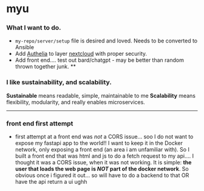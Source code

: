 # myu

### What I want to do.
- `my-repo/server/setup` file is desired and loved. Needs to be converted to Ansible 
- Add [Authelia](https://www.authelia.com/) to layer [nextcloud](https://nextcloud.com/) with proper security.
- Add front end.... test out bard/chatgpt - may be better than random thrown together junk. **


### I like sustainability, and scalability.
**Sustainable** means readable, simple, maintainable to me
**Scalability** means flexibility, modularity, and really enables microservices. 

---

### front end first attempt
- first attempt at a front end was _not_ a CORS issue... soo I do not want to expose my fastapi app to the world!!
  I want to keep it in the Docker network, only exposing a front end (an area i am unfamiliar with). So
  I built a front end that was html and js to do a fetch request to my api.... I thought it was a CORS issue,
  when it was not working. It is simple: **the user that loads the web page is *NOT* part of the docker network**. 
  So obvious once i figured it out... so will have to do a backend to that OR have the api return a ui ughh